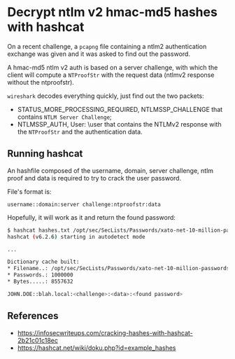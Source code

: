 # Decrypt ntlm v2 hmac-md5 hashes with hashcat

On a recent challenge, a `pcapng` file containing a ntlm2 authentication exchange was given and it was asked to find out the password.

A hmac-md5 ntlm v2 auth is based on a server challenge, with which the client will compute a `NTProofStr` with the request data (ntlmv2 response without the ntproofstr).

`wireshark` decodes everything quickly, just find out the two packets:

- STATUS_MORE_PROCESSING_REQUIRED, NTLMSSP_CHALLENGE that contains `NTLM Server Challenge`;
- NTLMSSP_AUTH, User: <domain>\user that contains the NTLMv2 response with the `NTProofStr` and the authentication data. 


## Running hashcat

An hashfile composed of the username, domain, server challenge, ntlm proof and data is required to try to crack the user password.

File's format is:

```
username::domain:server challenge:ntproofstr:data
```

Hopefully, it will work as it and return the found password:

```sh
$ hashcat hashes.txt /opt/sec/SecLists/Passwords/xato-net-10-million-passwords-1000000.txt
hashcat (v6.2.6) starting in autodetect mode

...

Dictionary cache built:
* Filename..: /opt/sec/SecLists/Passwords/xato-net-10-million-passwords-1000000.txt
* Passwords.: 1000000
* Bytes.....: 8557632

JOHN.DOE::blah.local:<challenge>:<data>:<found password>
```


## References

- https://infosecwriteups.com/cracking-hashes-with-hashcat-2b21c01c18ec
- https://hashcat.net/wiki/doku.php?id=example_hashes